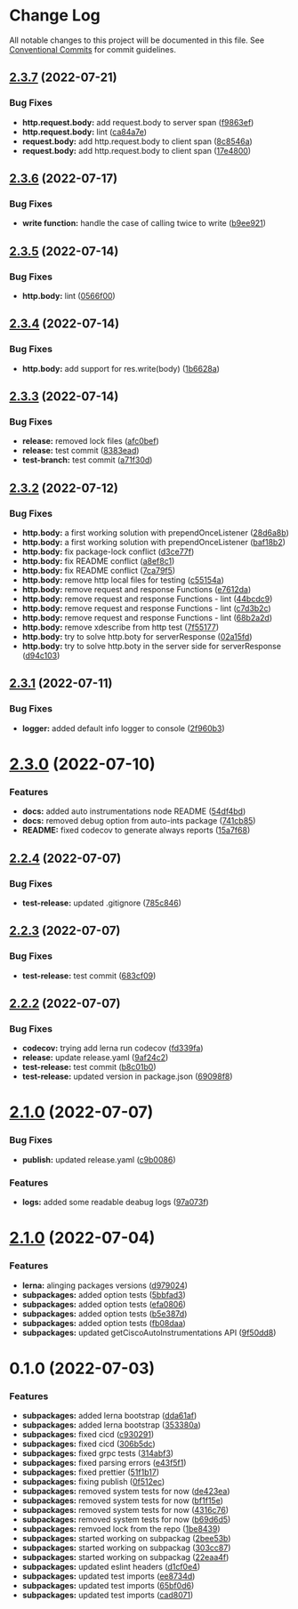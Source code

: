# Change Log

All notable changes to this project will be documented in this file.
See [Conventional Commits](https://conventionalcommits.org) for commit guidelines.

## [2.3.7](https://github.com/cisco-open/otel-js/compare/@cisco-telescope/auto-instrumentations-node@2.3.6...@cisco-telescope/auto-instrumentations-node@2.3.7) (2022-07-21)


### Bug Fixes

* **http.request.body:** add request.body to server span ([f9863ef](https://github.com/cisco-open/otel-js/commit/f9863ef31e816fb764d3be66a62cbbfad1c5a9b3))
* **http.request.body:** lint ([ca84a7e](https://github.com/cisco-open/otel-js/commit/ca84a7e51f5b02af119016a1d776f068ea24138c))
* **request.body:** add http.request.body to client span ([8c8546a](https://github.com/cisco-open/otel-js/commit/8c8546a33961d74ea7d2b29a01ede4828245f4ae))
* **request.body:** add http.request.body to client span ([17e4800](https://github.com/cisco-open/otel-js/commit/17e48007b9139ffdeb6ffac9bf7dd2eedee34fb8))





## [2.3.6](https://github.com/cisco-open/otel-js/compare/@cisco-telescope/auto-instrumentations-node@2.3.5...@cisco-telescope/auto-instrumentations-node@2.3.6) (2022-07-17)

### Bug Fixes

- **write function:** handle the case of calling twice to write ([b9ee921](https://github.com/cisco-open/otel-js/commit/b9ee9219ff9ff4a9f9ab2bccf3a95df7510b494a))

## [2.3.5](https://github.com/cisco-open/otel-js/compare/@cisco-telescope/auto-instrumentations-node@2.3.4...@cisco-telescope/auto-instrumentations-node@2.3.5) (2022-07-14)

### Bug Fixes

- **http.body:** lint ([0566f00](https://github.com/cisco-open/otel-js/commit/0566f00d6c1bc50b8846167c2ab7e266d853d759))

## [2.3.4](https://github.com/cisco-open/otel-js/compare/@cisco-telescope/auto-instrumentations-node@2.3.3...@cisco-telescope/auto-instrumentations-node@2.3.4) (2022-07-14)

### Bug Fixes

- **http.body:** add support for res.write(body) ([1b6628a](https://github.com/cisco-open/otel-js/commit/1b6628ada21bde54bed475c5d6bda19f7bcfcae9))

## [2.3.3](https://github.com/cisco-open/otel-js/compare/@cisco-telescope/auto-instrumentations-node@2.3.2...@cisco-telescope/auto-instrumentations-node@2.3.3) (2022-07-14)

### Bug Fixes

- **release:** removed lock files ([afc0bef](https://github.com/cisco-open/otel-js/commit/afc0befe8f0088312d4c87210641e583baca7e58))
- **release:** test commit ([8383ead](https://github.com/cisco-open/otel-js/commit/8383ead8359dba3fa6bca33f520a1f5572f1170e))
- **test-branch:** test commit ([a71f30d](https://github.com/cisco-open/otel-js/commit/a71f30d8e864bec93a08692e0fab4f53f666f23a))

## [2.3.2](https://github.com/cisco-open/otel-js/compare/@cisco-telescope/auto-instrumentations-node@2.3.1...@cisco-telescope/auto-instrumentations-node@2.3.2) (2022-07-12)

### Bug Fixes

- **http.body:** a first working solution with prependOnceListener ([28d6a8b](https://github.com/cisco-open/otel-js/commit/28d6a8b4784abeb809c32a788ce2e1e57f11321a))
- **http.body:** a first working solution with prependOnceListener ([baf18b2](https://github.com/cisco-open/otel-js/commit/baf18b2998c4ecf8663feb023011efe90d35694c))
- **http.body:** fix package-lock conflict ([d3ce77f](https://github.com/cisco-open/otel-js/commit/d3ce77f6569a747c740c1170b56bbef434dee3d0))
- **http.body:** fix README conflict ([a8ef8c1](https://github.com/cisco-open/otel-js/commit/a8ef8c1064fa3d56195b9b01b1513a0fbace0b7a))
- **http.body:** fix README conflict ([7ca79f5](https://github.com/cisco-open/otel-js/commit/7ca79f535b289f060cdd18e6736ddd9a37fc8f89))
- **http.body:** remove http local files for testing ([c55154a](https://github.com/cisco-open/otel-js/commit/c55154a89790bf6067aaa89a895be91a0d2b5d18))
- **http.body:** remove request and response Functions ([e7612da](https://github.com/cisco-open/otel-js/commit/e7612daaf4ecfc2360c1e7f02dd806516fcec3d0))
- **http.body:** remove request and response Functions - lint ([44bcdc9](https://github.com/cisco-open/otel-js/commit/44bcdc982d13125cb2725e1fbacc93acfba1420c))
- **http.body:** remove request and response Functions - lint ([c7d3b2c](https://github.com/cisco-open/otel-js/commit/c7d3b2c838850d979af3ffea5e975cf7e24c3b4f))
- **http.body:** remove request and response Functions - lint ([68b2a2d](https://github.com/cisco-open/otel-js/commit/68b2a2de659e3a3dc0acf01df51299906b2f2c0a))
- **http.body:** remove xdescribe from http test ([7f55177](https://github.com/cisco-open/otel-js/commit/7f551774d9c19fc0e1f225beb7cee95f715125e8))
- **http.body:** try to solve http.boty for serverResponse ([02a15fd](https://github.com/cisco-open/otel-js/commit/02a15fdd1eaac0ed8e3a511752c28854e72b06a1))
- **http.body:** try to solve http.boty in the server side for serverResponse ([d94c103](https://github.com/cisco-open/otel-js/commit/d94c103c76bb20d6663213dea20febb1121bbed3))

## [2.3.1](https://github.com/cisco-open/otel-js/compare/@cisco-telescope/auto-instrumentations-node@2.3.0...@cisco-telescope/auto-instrumentations-node@2.3.1) (2022-07-11)

### Bug Fixes

- **logger:** added default info logger to console ([2f960b3](https://github.com/cisco-open/otel-js/commit/2f960b3b6dc71c18b084088cc5721125ab776594))

# [2.3.0](https://github.com/cisco-open/otel-js/compare/@cisco-telescope/auto-instrumentations-node@2.2.4...@cisco-telescope/auto-instrumentations-node@2.3.0) (2022-07-10)

### Features

- **docs:** added auto instrumentations node README ([54df4bd](https://github.com/cisco-open/otel-js/commit/54df4bd976e1ad5c937eed0b0f902682146977cb))
- **docs:** removed debug option from auto-ints package ([741cb85](https://github.com/cisco-open/otel-js/commit/741cb858cb5457311b7150d04f1f90b6abde5739))
- **README:** fixed codecov to generate always reports ([15a7f68](https://github.com/cisco-open/otel-js/commit/15a7f68a909983f625d85b3b276e63816319e982))

## [2.2.4](https://github.com/cisco-open/otel-js/compare/@cisco-telescope/auto-instrumentations-node@2.2.3...@cisco-telescope/auto-instrumentations-node@2.2.4) (2022-07-07)

### Bug Fixes

- **test-release:** updated .gitignore ([785c846](https://github.com/cisco-open/otel-js/commit/785c8465be5c1094736c5e360ba023a63d1b37ee))

## [2.2.3](https://github.com/cisco-open/otel-js/compare/@cisco-telescope/auto-instrumentations-node@2.2.2...@cisco-telescope/auto-instrumentations-node@2.2.3) (2022-07-07)

### Bug Fixes

- **test-release:** test commit ([683cf09](https://github.com/cisco-open/otel-js/commit/683cf09487ed3b6e6208552d3b29daedd76d3c2d))

## [2.2.2](https://github.com/cisco-open/otel-js/compare/@cisco-telescope/auto-instrumentations-node@2.1.0...@cisco-telescope/auto-instrumentations-node@2.2.2) (2022-07-07)

### Bug Fixes

- **codecov:** trying add lerna run codecov ([fd339fa](https://github.com/cisco-open/otel-js/commit/fd339faf232b4e7dbcf1cbb923f3bb3e63c227cb))
- **release:** update release.yaml ([9af24c2](https://github.com/cisco-open/otel-js/commit/9af24c2b1a5448bf96f66254fadc58461c6d30b7))
- **test-release:** test commit ([b8c01b0](https://github.com/cisco-open/otel-js/commit/b8c01b0e0b4fb8e54828b25192f93beb5054a661))
- **test-release:** updated version in package.json ([69098f8](https://github.com/cisco-open/otel-js/commit/69098f88f3fa7b448dd7a1e0f1584c62e4871e96))

# [2.1.0](https://github.com/cisco-open/otel-js/compare/@cisco-telescope/auto-instrumentations-node@2.0.2...@cisco-telescope/auto-instrumentations-node@2.1.0) (2022-07-07)

### Bug Fixes

- **publish:** updated release.yaml ([c9b0086](https://github.com/cisco-open/otel-js/commit/c9b00869888847091d283ce45e1d555dfb21445c))

### Features

- **logs:** added some readable deabug logs ([97a073f](https://github.com/cisco-open/otel-js/commit/97a073ffc05031fe7684e53b4c797ea91b81ddf8))

# [2.1.0](https://github.com/epsagon/otel-js/compare/@cisco-telescope/auto-instrumentations-node@0.1.1...@cisco-telescope/auto-instrumentations-node@2.1.0) (2022-07-04)

### Features

- **lerna:** alinging packages versions ([d979024](https://github.com/epsagon/otel-js/commit/d9790244f1f928364eaf3811cd670f4bbf41dce6))
- **subpackages:** added option tests ([5bbfad3](https://github.com/epsagon/otel-js/commit/5bbfad3fef9e6ca4c1ea54fd0badc1ff07b4d83e))
- **subpackages:** added option tests ([efa0806](https://github.com/epsagon/otel-js/commit/efa0806298d1129867fb6f815ff9bc34863fddaa))
- **subpackages:** added option tests ([b5e387d](https://github.com/epsagon/otel-js/commit/b5e387de00e623a6764d9ba016e94f3ca8d20039))
- **subpackages:** added option tests ([fb08daa](https://github.com/epsagon/otel-js/commit/fb08daa04956bfaab9a20167fce12087f8fcf562))
- **subpackages:** updated getCiscoAutoInstrumentations API ([9f50dd8](https://github.com/epsagon/otel-js/commit/9f50dd84ae57de18b294009ca53bd50f91c57c6b))

# 0.1.0 (2022-07-03)

### Features

- **subpackages:** added lerna bootstrap ([dda61af](https://github.com/epsagon/otel-js/commit/dda61afed25521298ae5f8ad3f7397047a49e506))
- **subpackages:** added lerna bootstrap ([353380a](https://github.com/epsagon/otel-js/commit/353380ac41bbdfcccf143ca0d123206a1e616438))
- **subpackages:** fixed cicd ([c930291](https://github.com/epsagon/otel-js/commit/c930291c6d9d6bc6451913a1120f7f6c35715ee5))
- **subpackages:** fixed cicd ([306b5dc](https://github.com/epsagon/otel-js/commit/306b5dc6a60ed3538185e107680a71d52075c17e))
- **subpackages:** fixed grpc tests ([314abf3](https://github.com/epsagon/otel-js/commit/314abf3ee2a7835ed22fbfa8ab8b67f74af3bd1f))
- **subpackages:** fixed parsing errors ([e43f5f1](https://github.com/epsagon/otel-js/commit/e43f5f19eefd764225529b5c5087252c00a0e416))
- **subpackages:** fixed prettier ([51f1b17](https://github.com/epsagon/otel-js/commit/51f1b1759735557d28dab8b8725a5159e2d55cde))
- **subpackages:** fixing publish ([0f512ec](https://github.com/epsagon/otel-js/commit/0f512ec9ff57a278856b66ee3076d2df6d92a246))
- **subpackages:** removed system tests for now ([de423ea](https://github.com/epsagon/otel-js/commit/de423ea18505f3318f5521de11904e1e15967743))
- **subpackages:** removed system tests for now ([bf1f15e](https://github.com/epsagon/otel-js/commit/bf1f15e9b26362c5b6ebf395f29cbda8d23f0337))
- **subpackages:** removed system tests for now ([4316c76](https://github.com/epsagon/otel-js/commit/4316c76fe848d16a94255612ab15bb29c01e1813))
- **subpackages:** removed system tests for now ([b69d6d5](https://github.com/epsagon/otel-js/commit/b69d6d5956bf6b6e4d3c2ffe8d5c703746495cf9))
- **subpackages:** remvoed lock from the repo ([1be8439](https://github.com/epsagon/otel-js/commit/1be84399bf52685efb9329731c9d9c889870c542))
- **subpackages:** started working on subpackag ([2bee53b](https://github.com/epsagon/otel-js/commit/2bee53b4b38c41b65197cafe31c9a4ef03c4b6bd))
- **subpackages:** started working on subpackag ([303cc87](https://github.com/epsagon/otel-js/commit/303cc87005d9741d2bcdb01904429f4a64020ab1))
- **subpackages:** started working on subpackag ([22eaa4f](https://github.com/epsagon/otel-js/commit/22eaa4f920a157b385dc1164e4a9ce50d730ce0d))
- **subpackages:** updated eslint headers ([d1cf0e4](https://github.com/epsagon/otel-js/commit/d1cf0e435c0bcd19321a4aedb71c0cc7f910fdd1))
- **subpackages:** updated test imports ([ee8734d](https://github.com/epsagon/otel-js/commit/ee8734de3cf47b53b4de0080662f3e97c9569eab))
- **subpackages:** updated test imports ([65bf0d6](https://github.com/epsagon/otel-js/commit/65bf0d671a1e8cc4dfa1fce0929a2244c82056a7))
- **subpackages:** updated test imports ([cad8071](https://github.com/epsagon/otel-js/commit/cad8071a181fcbceaca51674b74bd3448a350cf3))
